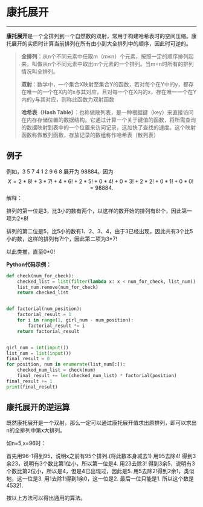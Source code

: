 # 康托展开

----

**康托展开**是一个全排列到一个自然数的双射，常用于构建哈希表时的空间压缩。康托展开的实质时计算当前排列在所有由小到大全排列中的顺序，因此时可逆的。

> **全排列**：从n个不同元素中任取m（m≤n）个元素，按照一定的顺序排列起来，叫做从n个不同元素中取出m个元素的一个排列。当m=n时所有的排列情况叫全排列。
>
> **双射**：数学中，一个集合X映射至集合Y的函数，若对每个在Y中的y，都存在唯一的一个在X内的x与其对应，且对每一个在X内的x，存在唯一一个在Y内的y与其对应，则称此函数为双射函数
>
> **哈希表（Hash Table）**：也称做散列表，是一种根据键（key）来直接访问在内存存储位置的数据结构。它通过计算一个关于键值的函数，将所需查询的数据映射到表中的一个位置来访问记录，这加快了查找的速度。这个映射函数称做散列函数，存放记录的数组称作哈希表（散列表）

## 例子

例如，3 5 7 4 1 2 9 6 8 展开为 98884。因为
$$
X = 2*8!+3*7!+4*6!+2*5!+0*4!+0*3!+2*2!+0*1!+0*0! = 98884.
$$
解释：

排列的第一位是3，比3小的数有两个，以这样的数开始的排列有8!个，因此第一项为2*8!

排列的第二位是5，比5小的数有1、2、3、4，由于3已经出现，因此共有3个比5小的数，这样的排列有7!个，因此第二项为3*7!

以此类推，直至0*0!

**Python代码示例：**

```python
def check(num_for_check):
    checked_list = list(filter(lambda x: x < num_for_check, list_num))
    list_num.remove(num_for_check)
    return checked_list


def factorial(num_position):
    factorial_result = 1
    for i in range(1, girl_num - num_position):
        factorial_result *= i
    return factorial_result


girl_num = int(input())
list_num = list(input())
final_result = 0
for position, num in enumerate(list_num[:]):
    checked_num_list = check(num)
    final_result += len(checked_num_list) * factorial(position)
final_result += 1
print(final_result)
```

## 康托展开的逆运算

既然康托展开是一个双射，那么一定可以通过康托展开值求出原排列，即可以求出n的全排列中第x大排列。

如n=5,x=96时：

首先用96-1得到95，说明x之前有95个排列.(将此数本身减去1)
用95去除4! 得到3余23，说明有3个数比第1位小，所以第一位是4.
用23去除3! 得到3余5，说明有3个数比第2位小，所以是4，但是4已出现过，因此是5.
用5去除2!得到2余1，类似地，这一位是3.
用1去除1!得到1余0，这一位是2.
最后一位只能是1.
所以这个数是45321.

按以上方法可以得出通用的算法。